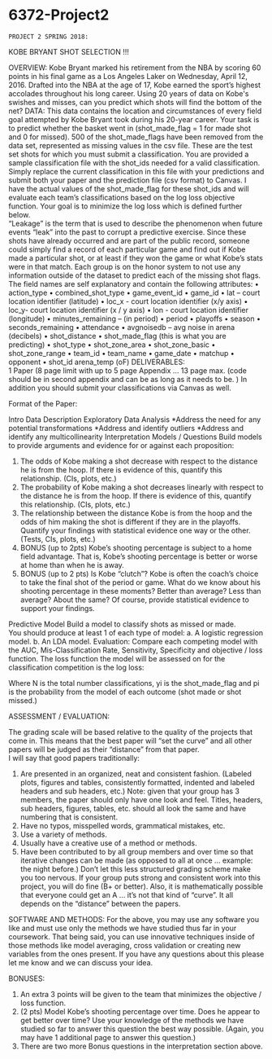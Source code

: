 # 6372-Project2

 	PROJECT 2 SPRING 2018: 

KOBE BRYANT SHOT SELECTION !!!


OVERVIEW:
Kobe Bryant marked his retirement from the NBA by scoring 60 points in his final game as a Los Angeles Laker on Wednesday, April 12, 2016. Drafted into the NBA at the age of 17, Kobe earned the sport’s highest accolades throughout his long career.
Using 20 years of data on Kobe's swishes and misses, can you predict which shots will find the bottom of the net? 
DATA:
This data contains the location and circumstances of every field goal attempted by Kobe Bryant took during his 20-year career. Your task is to predict whether the basket went in (shot_made_flag = 1 for made shot and 0 for missed).
500 of the shot_made_flags have been removed from the data set, represented as missing values in the csv file.  These are the test set shots for which you must submit a classification. You are provided a sample classification file with the shot_ids needed for a valid classification.  Simply replace the current classification in this file with your predictions and submit both your paper and the prediction file (csv format) to Canvas. I have the actual values of the shot_made_flag for these shot_ids and will evaluate each team’s classifications based on the log loss objective function.  Your goal is to minimize the log loss which is defined further below.    
“Leakage” is the term that is used to describe the phenomenon when future events “leak” into the past to corrupt a predictive exercise.  Since these shots have already occurred and are part of the public record, someone could simply find a record of each particular game and find out if Kobe made a particular shot, or at least if they won the game or what Kobe’s stats were in that match.  Each group is on the honor system to not use any information outside of the dataset to predict each of the missing shot flags.  
The field names are self explanatory and contain the following attributes:
•	action_type
•	combined_shot_type
•	game_event_id
•	game_id
•	lat – court location identifier (latitude) 
•	loc_x - court location identifier (x/y axis)
•	loc_y- court location identifier (x / y axis)
•	lon - court location identifier (longitude)
•	minutes_remaining – (in period)
•	period
•	playoffs
•	season 
•	seconds_remaining
•	attendance
•	avgnoisedb – avg noise in arena (decibels)	•	shot_distance
•	shot_made_flag (this is what you are predicting)
•	shot_type
•	shot_zone_area
•	shot_zone_basic
•	shot_zone_range
•	team_id
•	team_name
•	game_date
•	matchup
•	opponent
•	shot_id
arena_temp (oF)
DELIVERABLES:  
1 Paper (8 page limit with up to 5 page Appendix … 13 page max. (code should be in second appendix and can be as long as it needs to be. )  In addition you should submit your classifications via Canvas as well. 

Format of the Paper: 

Intro
Data Description
Exploratory Data Analysis
	*Address the need for any potential transformations
	*Address and identify outliers
	*Address and identify any multicollinearity
Interpretation Models / Questions
	Build models to provide arguments and evidence for or against each proposition:
1.	The odds of Kobe making a shot decrease with respect to the distance he is from the hoop.  If there is evidence of this, quantify this relationship.  (CIs, plots, etc.)
2.	The probability of Kobe making a shot decreases linearly with respect to the distance he is from the hoop.    If there is evidence of this, quantify this relationship.  (CIs, plots, etc.)
3.	The relationship between the distance Kobe is from the hoop and the odds of him making the shot is different if they are in the playoffs.  Quantify your findings with statistical evidence one way or the other. (Tests, CIs, plots, etc.)
4.	BONUS (up to 2pts) Kobe’s shooting percentage is subject to a home field advantage.  That is, Kobe’s shooting percentage is better or worse at home than when he is away.
5.	BONUS (up to 2 pts) Is Kobe “clutch”?  Kobe is often the coach’s choice to take the final shot of the period or game.  What do we know about his shooting percentage in these moments?  Better than average?  Less than average? About the same?  Of course, provide statistical evidence to support your findings.  

Predictive Model
	Build a model to classify shots as missed or made.  
	You should produce at least 1 of each type of model: 
a.	A logistic regression model.
b.	An LDA model.
Evaluation: Compare each competing model with the AUC, Mis-Classification Rate, Sensitivity, Specificity and objective / loss function.  The loss function the model will be assessed on for the classification competition is the log loss:
 
Where N is the total number classifications, yi is the shot_made_flag and pi is the probability from the model of each outcome (shot made or shot missed.)  

ASSESSMENT / EVALUATION:

The grading scale will be based relative to the quality of the projects that come in.  This means that the best paper will “set the curve” and all other papers will be judged as their “distance” from that paper.  
I will say that good papers traditionally:
1.	Are presented in an organized, neat and consistent fashion. (Labeled plots, figures and tables, consistently formatted, indented and labeled headers and sub headers, etc.)  Note: given that your group has 3 members, the paper should only have one look and feel.  Titles, headers, sub headers, figures, tables, etc. should all look the same and have numbering that is consistent.  
2.	Have no typos, misspelled words, grammatical mistakes, etc.
3.	Use a variety of methods.  
4.	Usually have a creative use of a method or methods. 
5.	Have been contributed to by all group members and over time so that iterative changes can be made (as opposed to all at once … example: the night before.)
Don’t let this less structured grading scheme make you too nervous.  If your group puts strong and consistent work into this project, you will do fine (B+ or better).  Also, it is mathematically possible that everyone could get an A … it’s not that kind of “curve”.  It all depends on the “distance” between the papers.  

SOFTWARE AND METHODS:
For the above, you may use any software you like and must use only the methods we have studied thus far in your coursework.  That being said, you can use innovative techniques inside of those methods like model averaging, cross validation or creating new variables from the ones present.  If you have any questions about this please let me know and we can discuss your idea.

BONUSES:
1.	An extra 3 points will be given to the team that minimizes the objective / loss function. 
2.	 (2 pts) Model Kobe’s shooting percentage over time.  Does he appear to get better over time?  Use your knowledge of the methods we have studied so far to answer this question the best way possible.  (Again, you may have 1 additional page to answer this question.)
3.	There are two more Bonus questions in the interpretation section above.  
